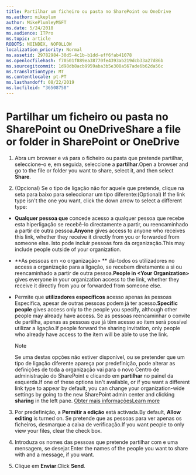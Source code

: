 ```yaml
---
title: Partilhar um ficheiro ou pasta no SharePoint ou OneDrive
ms.author: mikeplum
author: MikePlumleyMSFT
ms.date: 5/24/2018
ms.audience: ITPro
ms.topic: article
ROBOTS: NOINDEX, NOFOLLOW
localization_priority: Normal
ms.assetid: 29782984-30d5-4c1b-b1dd-eff6fab41078
ms.openlocfilehash: f70501f889ea38770fe4393ab219dcb33a27d86b
ms.sourcegitcommit: 1d98db8acb9959aba3b5e308a567ade6b62da56c
ms.translationtype: MT
ms.contentlocale: pt-PT
ms.lasthandoff: 08/22/2019
ms.locfileid: "36508758"
---
```

# <a name="share-a-file-or-folder-in-sharepoint-or-onedrive"></a><span data-ttu-id="1e339-102">Partilhar um ficheiro ou pasta no SharePoint ou OneDrive</span><span class="sxs-lookup"><span data-stu-id="1e339-102">Share a file or folder in SharePoint or OneDrive</span></span>

1. <span data-ttu-id="1e339-103">Abra um browser e vá para o ficheiro ou pasta que pretende partilhar, seleccione-o e, em seguida, seleccione a **partilhar**.</span><span class="sxs-lookup"><span data-stu-id="1e339-103">Open a browser and go to the file or folder you want to share, select it, and then select **Share**.</span></span> 
    
2. <span data-ttu-id="1e339-104">(Opcional) Se o tipo de ligação não for aquele que pretende, clique na seta para baixo para seleccionar um tipo diferente:</span><span class="sxs-lookup"><span data-stu-id="1e339-104">(Optional) If the link type isn't the one you want, click the down arrow to select a different type:</span></span>
    
  - <span data-ttu-id="1e339-105">**Qualquer pessoa que** concede acesso a qualquer pessoa que recebe esta hiperligação se recebê-lo directamente a partir, ou reencaminhado a partir de outra pessoa.</span><span class="sxs-lookup"><span data-stu-id="1e339-105">**Anyone** gives access to anyone who receives this link, whether they receive it directly from you or forwarded from someone else.</span></span> <span data-ttu-id="1e339-106">Isto pode incluir pessoas fora da organização.</span><span class="sxs-lookup"><span data-stu-id="1e339-106">This may include people outside of your organization.</span></span> 
    
  - <span data-ttu-id="1e339-107">\*\*As pessoas em \<o organização\> \*\* dá-todos os utilizadores no access a organização para a ligação, se recebem diretamente a si ou reencaminhado a partir de outra pessoa.</span><span class="sxs-lookup"><span data-stu-id="1e339-107">**People in \<Your Organization\>** gives everyone in your organization access to the link, whether they receive it directly from you or forwarded from someone else.</span></span> 
    
  - <span data-ttu-id="1e339-108">Permite que **utilizadores específicos** acesso apenas às pessoas Especifica, apesar de outras pessoas podem já ter acesso.</span><span class="sxs-lookup"><span data-stu-id="1e339-108">**Specific people** gives access only to the people you specify, although other people may already have access.</span></span> <span data-ttu-id="1e339-109">Se as pessoas reencaminhar o convite de partilha, apenas as pessoas que já têm acesso ao item será possível utilizar a ligação.</span><span class="sxs-lookup"><span data-stu-id="1e339-109">If people forward the sharing invitation, only people who already have access to the item will be able to use the link.</span></span> 
    
    > [!NOTE]
    > <span data-ttu-id="1e339-110">Se uma destas opções não estiver disponível, ou se pretender que um tipo de ligação diferente apareça por predefinição, pode alterar as definições de toda a organização vai para o novo Centro de administração do SharePoint e clicando em **partilhar** no painel da esquerda.</span><span class="sxs-lookup"><span data-stu-id="1e339-110">If one of these options isn't available, or if you want a different link type to appear by default, you can change your organization-wide settings by going to the new SharePoint admin center and clicking **sharing** in the left pane.</span></span> [<span data-ttu-id="1e339-111">Obter mais informações</span><span class="sxs-lookup"><span data-stu-id="1e339-111">Learn more</span></span>](https://go.microsoft.com/fwlink/?linkid=866426)
  
3. <span data-ttu-id="1e339-112">Por predefinição, a **Permitir a edição** está activada.</span><span class="sxs-lookup"><span data-stu-id="1e339-112">By default, **Allow editing** is turned on.</span></span> <span data-ttu-id="1e339-113">Se pretende que as pessoas para ver apenas os ficheiros, desmarque a caixa de verificação.</span><span class="sxs-lookup"><span data-stu-id="1e339-113">If you want people to only view your files, clear the check box.</span></span> 
    
4. <span data-ttu-id="1e339-114">Introduza os nomes das pessoas que pretende partilhar com e uma mensagem, se desejar.</span><span class="sxs-lookup"><span data-stu-id="1e339-114">Enter the names of the people you want to share with and a message, if you want.</span></span>
    
5. <span data-ttu-id="1e339-115">Clique em **Enviar**.</span><span class="sxs-lookup"><span data-stu-id="1e339-115">Click **Send**.</span></span> 
    

